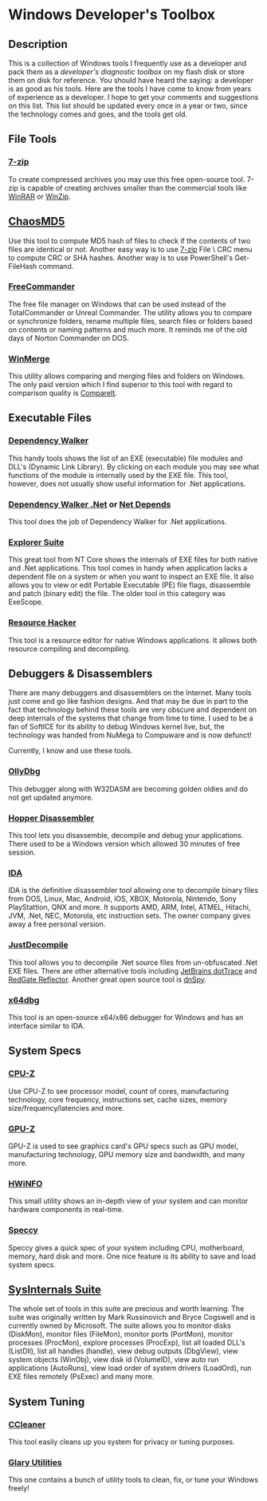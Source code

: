 # Windows Developer's Toolbox

## Description

This is a collection of Windows tools I frequently use as a developer and pack them as a *developer's diagnostic toolbox* on my flash disk or store them on disk for reference. You should have heard the saying: a developer is as good as his tools. Here are the tools I have come to know from years of experience as a developer. I hope to get your comments and suggestions on this list. This list should be updated every once in a year or two, since the technology comes and goes, and the tools get old.

## File Tools

### [7-zip](https://www.7-zip.org)

To create compressed archives you may use this free open-source tool. 7-zip is capable of creating archives smaller than the commercial tools like [WinRAR](https://www.rarlab.com) or [WinZip](https://www.winzip.com).

## [ChaosMD5](http://www.elgorithms.com/downloads/chaosmd5.php)

Use this tool to compute MD5 hash of files to check if the contents of two files are identical or not. Another easy way is to use [7-zip](https://www.7-zip.org) File \ CRC menu to compute CRC or SHA hashes. Another way is to use PowerShell's Get-FileHash command.

### [FreeCommander](https://freecommander.com)

The free file manager on Windows that can be used instead of the TotalCommander or Unreal Commander. The utility allows you to compare or synchronize folders, rename multiple files, search files or folders based on contents or naming patterns and much more. It reminds me of the old days of Norton Commander on DOS.

### [WinMerge](http://winmerge.org)

This utility allows comparing and merging files and folders on Windows. The only paid version which I find superior to this tool with regard to comparison quality is [CompareIt](https://www.grigsoft.com).

## Executable Files

### [Dependency Walker](http://www.dependencywalker.com)

This handy tools shows the list of an EXE (executable) file modules and DLL's (Dynamic Link Library). By clicking on each module you may see what functions of the module is internally used by the EXE file. This tool, however, does not usually show useful information for .Net applications.

### [Dependency Walker .Net](https://github.com/isindicic/DependencyWalker.Net) or [Net Depends](https://www.workshell.co.uk/products/netdepends)

This tool does the job of Dependency Walker for .Net applications. 

### [Explorer Suite](https://ntcore.com/?page_id=388)

This great tool from NT Core shows the internals of EXE files for both native and .Net applications. This tool comes in handy when application lacks a dependent file on a system or when you want to inspect an EXE file. It also allows you to view or edit Portable Executable (PE) file flags, disassemble and patch (binary edit) the file. The older tool in this category was ExeScope.

### [Resource Hacker](http://www.angusj.com/resourcehacker)

This tool is a resource editor for native Windows applications. It allows both resource compiling and decompiling.

## Debuggers & Disassemblers

There are many debuggers and disassemblers on the Internet. Many tools just come and go like fashion designs. And that may be due in part to the fact that technology behind these tools are very obscure and dependent on deep internals of the systems that change from time to time. I used to be a fan of SoftICE for its ability to debug Windows kernel live, but, the technology was handed from NuMega to Compuware and is now defunct! 

Currently, I know and use these tools.

### [OllyDbg](http://www.ollydbg.de)

This debugger along with W32DASM are becoming golden oldies and do not get updated anymore.

### [Hopper Disassembler](https://www.hopperapp.com)

This tool lets you disassemble, decompile and debug your applications. There used to be a Windows version which allowed 30 minutes of free session.

### [IDA](https://www.hex-rays.com/products/ida)

IDA is the definitive disassembler tool  allowing one to decompile binary files from DOS, Linux, Mac, Android, iOS, XBOX, Motorola, Nintendo, Sony PlayStattion, QNX and more. It supports AMD, ARM, Intel, ATMEL, Hitachi, JVM, .Net, NEC, Motorola, etc instruction sets. The owner company gives away a free personal version.

### [JustDecompile](https://www.telerik.com/products/decompiler.aspx)

This tool allows you to decompile .Net source files from un-obfuscated .Net EXE files. There are other alternative tools including [JetBrains dotTrace](https://www.jetbrains.com/profiler) and [RedGate Reflector](https://www.red-gate.com/products/dotnet-development/reflector/index). Another great open source tool is [dnSpy](https://github.com/0xd4d/dnSpy).

### [x64dbg](https://x64dbg.com)

This tool is an open-source x64/x86 debugger for Windows and has an interface similar to IDA.

## System Specs

### [CPU-Z](https://www.cpuid.com/softwares/cpu-z.html)

Use CPU-Z to see processor model, count of cores, manufacturing technology, core frequency, instructions set, cache sizes, memory size/frequency/latencies and more.

### [GPU-Z](https://www.techpowerup.com/download/gpu-z/)

GPU-Z is used to see graphics card's GPU specs such as GPU model, manufacturing technology, GPU memory size and bandwidth, and many more.

### [HWiNFO](http://www.hwinfo.com)

This small utility shows an in-depth view of your system and can monitor hardware components in real-time.

### [Speccy](https://www.ccleaner.com/speccy)

Speccy gives a quick spec of your system including CPU, motherboard, memory, hard disk and more. One nice feature is its ability to save and load system specs.

## [SysInternals Suite](https://docs.microsoft.com/en-us/sysinternals)

The whole set of tools in this suite are precious and worth learning. The suite was originally written by Mark Russinovich and Bryce Cogswell and is currently owned by Microsoft. The suite allows you to monitor disks (DiskMon), monitor files (FileMon), monitor ports (PortMon), monitor processes (ProcMon), explore processes (ProcExp), list all loaded DLL's (ListDll), list all handles (handle), view debug outputs (DbgView), view system objects (WinObj), view disk id (VolumeID), view auto run applications (AutoRuns), view load order of system drivers (LoadOrd), run EXE files remotely (PsExec) and many more.

## System Tuning

### [CCleaner](https://www.ccleaner.com)

This tool easily cleans up you system for privacy or tuning purposes.

### [Glary Utilities](https://www.glarysoft.com)

This one contains a bunch of utility tools to clean, fix, or tune your Windows freely!

